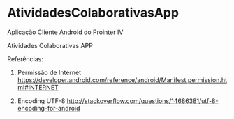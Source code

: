 # AtividadesColaborativasApp

Aplicação Cliente Android do Prointer IV

Atividades Colaborativas APP


Referências:

1) Permissão de Internet
https://developer.android.com/reference/android/Manifest.permission.html#INTERNET

2) Encoding UTF-8
http://stackoverflow.com/questions/14686381/utf-8-encoding-for-android

